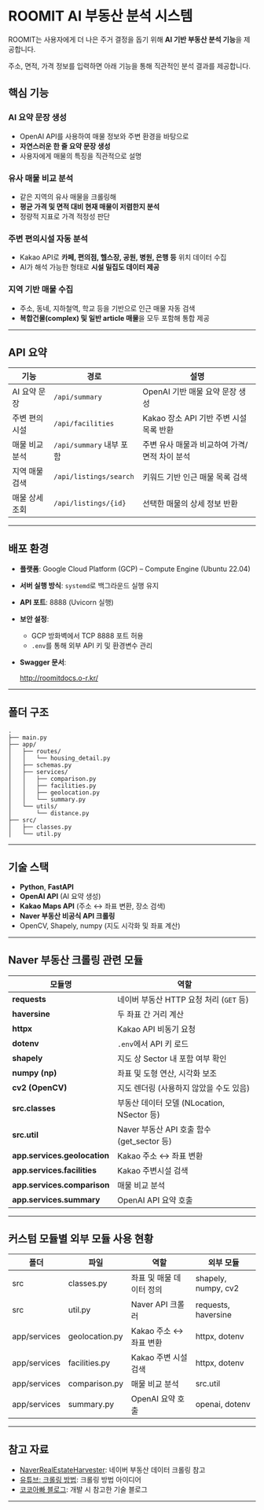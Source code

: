 # ROOMIT AI 부동산 분석 시스템

ROOMIT는 사용자에게 더 나은 주거 결정을 돕기 위해 **AI 기반 부동산 분석 기능**을 제공합니다.

주소, 면적, 가격 정보를 입력하면 아래 기능을 통해 직관적인 분석 결과를 제공합니다.

## 핵심 기능

### AI 요약 문장 생성

- OpenAI API를 사용하여 매물 정보와 주변 환경을 바탕으로
- **자연스러운 한 줄 요약 문장 생성**
- 사용자에게 매물의 특징을 직관적으로 설명

### 유사 매물 비교 분석

- 같은 지역의 유사 매물을 크롤링해
- **평균 가격 및 면적 대비 현재 매물이 저렴한지 분석**
- 정량적 지표로 가격 적정성 판단

### 주변 편의시설 자동 분석

- Kakao API로 **카페, 편의점, 헬스장, 공원, 병원, 은행 등** 위치 데이터 수집
- AI가 해석 가능한 형태로 **시설 밀집도 데이터 제공**

### 지역 기반 매물 수집

- 주소, 동네, 지하철역, 학교 등을 기반으로 인근 매물 자동 검색
- **복합건물(complex) 및 일반 article 매물**을 모두 포함해 통합 제공

---

## API 요약

| 기능 | 경로 | 설명 |
| --- | --- | --- |
| AI 요약 문장 | `/api/summary` | OpenAI 기반 매물 요약 문장 생성 |
| 주변 편의시설 | `/api/facilities` | Kakao 장소 API 기반 주변 시설 목록 반환 |
| 매물 비교 분석 | `/api/summary` 내부 포함 | 주변 유사 매물과 비교하여 가격/면적 차이 분석 |
| 지역 매물 검색 | `/api/listings/search` | 키워드 기반 인근 매물 목록 검색 |
| 매물 상세 조회 | `/api/listings/{id}` | 선택한 매물의 상세 정보 반환 |

---

## 배포 환경

- **플랫폼**: Google Cloud Platform (GCP) – Compute Engine (Ubuntu 22.04)
- **서버 실행 방식**: `systemd`로 백그라운드 실행 유지
- **API 포트**: 8888 (Uvicorn 실행)
- **보안 설정**:
    - GCP 방화벽에서 TCP 8888 포트 허용
    - `.env`를 통해 외부 API 키 및 환경변수 관리
- **Swagger 문서**:
    
    http://roomitdocs.o-r.kr/
    

---

## 폴더 구조

```
.
├── main.py
├── app/
│   ├── routes/
│   │   └── housing_detail.py
│   ├── schemas.py
│   ├── services/
│   │   ├── comparison.py
│   │   ├── facilities.py
│   │   ├── geolocation.py
│   │   └── summary.py
│   └── utils/
│       └── distance.py
├── src/
│   ├── classes.py
│   └── util.py

```

---

## 기술 스택

- **Python**, **FastAPI**
- **OpenAI API** (AI 요약 생성)
- **Kakao Maps API** (주소 ↔ 좌표 변환, 장소 검색)
- **Naver 부동산 비공식 API 크롤링**
- OpenCV, Shapely, numpy (지도 시각화 및 좌표 계산)

---

## Naver 부동산 크롤링 관련 모듈

| 모듈명 | 역할 |
| --- | --- |
| **requests** | 네이버 부동산 HTTP 요청 처리 (`GET` 등) |
| **haversine** | 두 좌표 간 거리 계산 |
| **httpx** | Kakao API 비동기 요청 |
| **dotenv** | `.env`에서 API 키 로드 |
| **shapely** | 지도 상 Sector 내 포함 여부 확인 |
| **numpy (np)** | 좌표 및 도형 연산, 시각화 보조 |
| **cv2 (OpenCV)** | 지도 렌더링 (사용하지 않았을 수도 있음) |
| **src.classes** | 부동산 데이터 모델 (NLocation, NSector 등) |
| **src.util** | Naver 부동산 API 호출 함수 (get_sector 등) |
| **app.services.geolocation** | Kakao 주소 ↔ 좌표 변환 |
| **app.services.facilities** | Kakao 주변시설 검색 |
| **app.services.comparison** | 매물 비교 분석 |
| **app.services.summary** | OpenAI API 요약 호출 |

---

## 커스텀 모듈별 외부 모듈 사용 현황

| 폴더 | 파일 | 역할 | 외부 모듈 |
| --- | --- | --- | --- |
| src | classes.py | 좌표 및 매물 데이터 정의 | shapely, numpy, cv2 |
| src | util.py | Naver API 크롤러 | requests, haversine |
| app/services | geolocation.py | Kakao 주소 ↔ 좌표 변환 | httpx, dotenv |
| app/services | facilities.py | Kakao 주변 시설 검색 | httpx, dotenv |
| app/services | comparison.py | 매물 비교 분석 | src.util |
| app/services | summary.py | OpenAI 요약 호출 | openai, dotenv |

---

## 참고 자료

- [NaverRealEstateHarvester](https://github.com/ByungJin-Lee/NaverRealEstateHavester): 네이버 부동산 데이터 크롤링 참고
- [유튜브: 크롤링 방법](https://www.youtube.com/watch?v=xht7-LwT9Ro): 크롤링 방법 아이디어
- [코코아빠 블로그](https://cocoabba.tistory.com/56): 개발 시 참고한 기술 블로그

---
